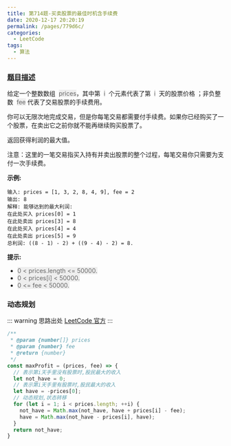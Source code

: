 ```yaml
---
title: 第714题-买卖股票的最佳时机含手续费
date: 2020-12-17 20:20:19
permalink: /pages/779d6c/
categories:
  - LeetCode
tags:
  - 算法
---
```


### [题目描述](https://leetcode-cn.com/problems/best-time-to-buy-and-sell-stock-with-transaction-fee/)

给定一个整数数组  <font style="background: #eee; color: #666;">prices</font>，其中第  <font style="background: #eee; color: #666;">i</font>  个元素代表了第  <font style="background: #eee; color: #666;">i</font>  天的股票价格 ；非负整数  <font style="background: #eee; color: #666;">fee</font> 代表了交易股票的手续费用。

你可以无限次地完成交易，但是你每笔交易都需要付手续费。如果你已经购买了一个股票，在卖出它之前你就不能再继续购买股票了。

返回获得利润的最大值。

注意：这里的一笔交易指买入持有并卖出股票的整个过程，每笔交易你只需要为支付一次手续费。

<!-- more -->

**示例:**

```
输入: prices = [1, 3, 2, 8, 4, 9], fee = 2
输出: 8
解释: 能够达到的最大利润:
在此处买入 prices[0] = 1
在此处卖出 prices[3] = 8
在此处买入 prices[4] = 4
在此处卖出 prices[5] = 9
总利润: ((8 - 1) - 2) + ((9 - 4) - 2) = 8.
```

**提示:**

- <font style="background: #eee; color: #666;">0 < prices.length <= 50000.</font>
- <font style="background: #eee; color: #666;">0 < prices[i] < 50000.</font>
- <font style="background: #eee; color: #666;">0 <= fee < 50000.</font>

### 动态规划

::: warning 思路出处
[LeetCode 官方](https://leetcode-cn.com/problems/best-time-to-buy-and-sell-stock-with-transaction-fee/solution/mai-mai-gu-piao-de-zui-jia-shi-ji-han-sh-rzlz/)
:::

```JavaScript
/**
 * @param {number[]} prices
 * @param {number} fee
 * @return {number}
 */
const maxProfit = (prices, fee) => {
  // 表示第i天手里没有股票时,股民最大的收入
  let not_have = 0;
  // 表示第i天手里有股票时,股民最大的收入
  let have = -prices[0];
  // 动态规划,状态转移
  for (let i = 1; i < prices.length; ++i) {
    not_have = Math.max(not_have, have + prices[i] - fee);
    have = Math.max(not_have - prices[i], have);
  }
  return not_have;
}
```
